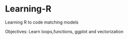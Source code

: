 # Learning-R
Learning R to code matching models

Objectives: Learn loops,functions, ggplot and vectorization